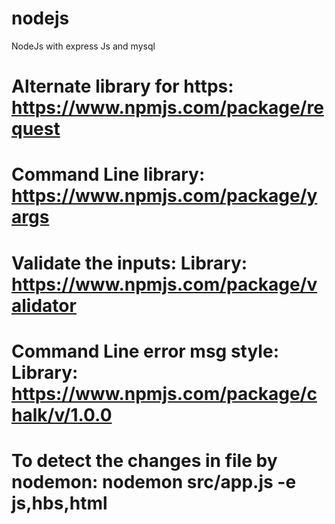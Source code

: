 # nodejs
NodeJs with express Js and mysql

# Alternate library for https: https://www.npmjs.com/package/request

# Command Line library: https://www.npmjs.com/package/yargs

# Validate the inputs: Library: https://www.npmjs.com/package/validator

# Command Line error msg style: Library: https://www.npmjs.com/package/chalk/v/1.0.0

# To detect the changes in file by nodemon: nodemon src/app.js -e js,hbs,html
